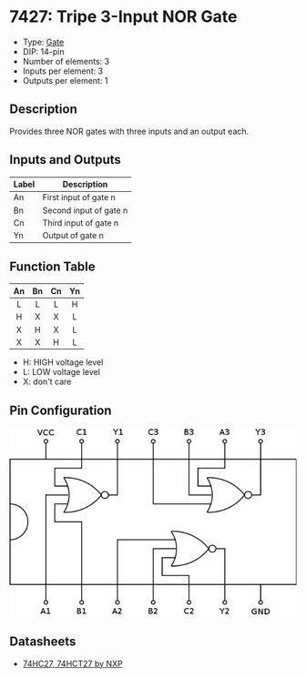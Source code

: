 # 7427: Tripe 3-Input NOR Gate

- Type: [Gate](gates.md)
- DIP: 14-pin
- Number of elements: 3
- Inputs per element: 3
- Outputs per element: 1

## Description

Provides three NOR gates with three inputs and an output each.

## Inputs and Outputs

| Label | Description            |
| ----- | ---------------------- |
| An    | First input of gate n  |
| Bn    | Second input of gate n |
| Cn    | Third input of gate n  |
| Yn    | Output of gate n       |

## Function Table

| An  | Bn  | Cn  | Yn  |
|:---:|:---:|:---:|:---:|
| L   | L   | L   | H   |
| H   | X   | X   | L   |
| X   | H   | X   | L   |
| X   | X   | H   | L   |

- H: HIGH voltage level
- L: LOW voltage level
- X: don't care

## Pin Configuration

![](../dia/7427-dip.png)

## Datasheets

- [74HC27, 74HCT27 by NXP](http://www.nxp.com/documents/data_sheet/74HC_HCT27.pdf)
